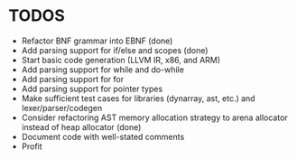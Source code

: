 # TODOS

- Refactor BNF grammar into EBNF (done)
- Add parsing support for if/else and scopes (done)
- Start basic code generation (LLVM IR, x86, and ARM)
- Add parsing support for while and do-while
- Add parsing support for for
- Add parsing support for pointer types
- Make sufficient test cases for libraries (dynarray, ast, etc.) and lexer/parser/codegen
- Consider refactoring AST memory allocation strategy to arena allocator instead of heap allocator (done)
- Document code with well-stated comments
- Profit
